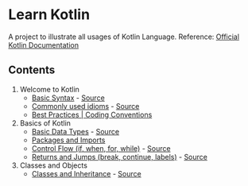 # Learn Kotlin
A project to illustrate all usages of Kotlin Language. Reference: [Official Kotlin Documentation](https://kotlinlang.org/docs/reference/)

## Contents

1. Welcome to Kotlin
    - [Basic Syntax](https://github.com/Grandolf49/learn-kotlin/blob/master/src/learn/kotlin/helloworld/BasicSyntax.kt) - [Source](https://kotlinlang.org/docs/reference/basic-syntax.html)
    - [Commonly used idioms](https://github.com/Grandolf49/learn-kotlin/blob/master/src/learn/kotlin/helloworld/BasicSyntax.kt) - [Source](https://kotlinlang.org/docs/reference/idioms.html)
    - [Best Practices | Coding Conventions](https://kotlinlang.org/docs/reference/coding-conventions.html)
2. Basics of Kotlin
    - [Basic Data Types](https://github.com/Grandolf49/learn-kotlin/blob/master/src/learn/kotlin/basics/DataTypes.kt) - [Source](https://kotlinlang.org/docs/reference/basic-types.html)
    - [Packages and Imports](https://kotlinlang.org/docs/reference/packages.html)
    - [Control Flow (if, when, for, while)](https://github.com/Grandolf49/learn-kotlin/blob/master/src/learn/kotlin/basics/ControlFlow.kt) - [Source](https://github.com/Grandolf49/learn-kotlin/blob/master/src/example/kotlin/basics/ControlFlow.kt)
    - [Returns and Jumps (break, continue, labels)](https://github.com/Grandolf49/learn-kotlin/blob/master/src/learn/kotlin/basics/ControlFlow.kt) - [Source](https://kotlinlang.org/docs/reference/returns.html)
3. Classes and Objects
    - [Classes and Inheritance](https://github.com/Grandolf49/learn-kotlin/blob/master/src/learn/kotlin/oop/ClassesObjects.kt) - [Source](https://kotlinlang.org/docs/reference/classes.html)